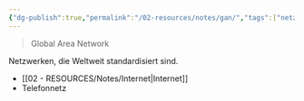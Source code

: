 ```yaml
---
{"dg-publish":true,"permalink":"/02-resources/notes/gan/","tags":["netzwerk"],"noteIcon":"","updated":"2024-06-10T02:02:17.000+02:00"}
---
```


> Global Area Network

Netzwerken, die Weltweit standardisiert sind.
- [[02 - RESOURCES/Notes/Internet\|Internet]]
- Telefonnetz
